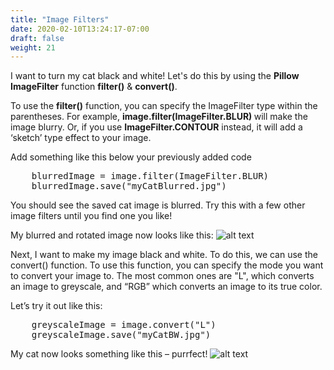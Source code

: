 ```yaml
---
title: "Image Filters"
date: 2020-02-10T13:24:17-07:00
draft: false
weight: 21
--- 
```


I want to turn my cat black and white! Let's do this by using the <b>Pillow ImageFilter</b> function <b>filter()</b> & <b>convert()</b>.

To use the <b>filter()</b> function, you can specify the ImageFilter type within the parentheses. For example, <b>image.filter(ImageFilter.BLUR) </b> will make the image blurry. Or, if you use <b>ImageFilter.CONTOUR</b> instead, it will add a ‘sketch’ type effect to your image.

Add something like this below your previously added code

<pre>
    blurredImage = image.filter(ImageFilter.BLUR) 
    blurredImage.save("myCatBlurred.jpg")
</pre>

You should see the saved cat image is blurred. Try this with a few other image filters until you find one you like!

My blurred and rotated image now looks like this:
![alt text](../media/blurred_upside_down.png "blurred cat upside down")

Next, I want to make my image black and white. To do this, we can use the convert() function. To use this function, you can specify the mode you want to convert your image to. The most common ones are "L", which converts an image to greyscale, and “RGB” which converts an image to its true color.

Let’s try it out like this:

<pre>
    greyscaleImage = image.convert("L")
    greyscaleImage.save("myCatBW.jpg")
</pre>

My cat now looks something like this – purrfect!
![alt text](../media/bw_upside_down.png "blurred black and white cat upside down")